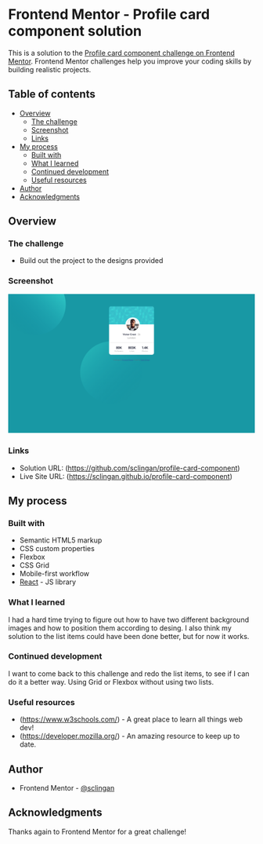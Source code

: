 # Frontend Mentor - Profile card component solution

This is a solution to the [Profile card component challenge on Frontend Mentor](https://www.frontendmentor.io/challenges/profile-card-component-cfArpWshJ). Frontend Mentor challenges help you improve your coding skills by building realistic projects. 

## Table of contents

- [Overview](#overview)
  - [The challenge](#the-challenge)
  - [Screenshot](#screenshot)
  - [Links](#links)
- [My process](#my-process)
  - [Built with](#built-with)
  - [What I learned](#what-i-learned)
  - [Continued development](#continued-development)
  - [Useful resources](#useful-resources)
- [Author](#author)
- [Acknowledgments](#acknowledgments)


## Overview

### The challenge

- Build out the project to the designs provided

### Screenshot

![](./src/assets/images/screenshot.png)





### Links

- Solution URL: (https://github.com/sclingan/profile-card-component)
- Live Site URL: (https://sclingan.github.io/profile-card-component)

## My process

### Built with

- Semantic HTML5 markup
- CSS custom properties
- Flexbox
- CSS Grid
- Mobile-first workflow
- [React](https://reactjs.org/) - JS library


### What I learned

I had a hard time trying to figure out how to have two different
background images and how to position them according to desing. I 
also think my solution to the list items could have been done better, but for now it works.


### Continued development

I want to come back to this challenge and redo the list items, to see if I can do it a better way. Using Grid or Flexbox without using two lists.

### Useful resources

- (https://www.w3schools.com/) - A great place to learn all things web dev!
- (https://developer.mozilla.org/) - An amazing resource to keep
up to date.


## Author

- Frontend Mentor - [@sclingan](https://www.frontendmentor.io/profile/sclingan)


## Acknowledgments

Thanks again to Frontend Mentor for a great challenge!

